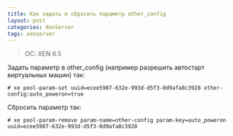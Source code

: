 ```yaml
---
title: Как задать и сбросить параметр other_config
layout: post
categories: XenServer
tags: xenserver
---
```


> OC: XEN 6.5

Задать параметр в other_config (например разрешить автостарт виртуальных машин) так:

```
# xe pool-param-set uuid=ecee5987-632e-993d-d5f3-0d9afa8c3928 other-config:auto_poweron=true
```

Сбросить параметр так:

```
# xe pool-param-remove param-name=other-config param-key=auto_poweron uuid=ecee5987-632e-993d-d5f3-0d9afa8c3928
```